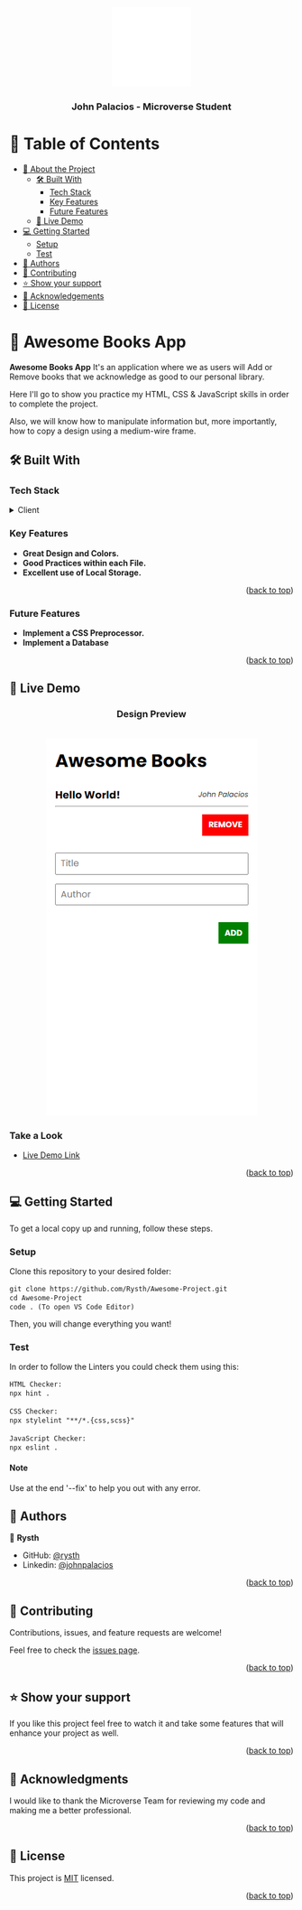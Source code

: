 <a name="readme-top"></a>

<div align="center">
  <img src="logo.png" alt="logo" width="140"  height="auto" />
  <br/>
  <h3><b>John Palacios - Microverse Student</b></h3>
</div>

<!-- TABLE OF CONTENTS -->

# 📗 Table of Contents

- [📖 About the Project](#about-project)
  - [🛠 Built With](#built-with)
    - [Tech Stack](#tech-stack)
    - [Key Features](#key-features)
    - [Future Features](#future-features)
  - [🚀 Live Demo](#live-demo)
- [💻 Getting Started](#getting-started)
  - [Setup](#setup)
  - [Test](#test)
- [👥 Authors](#authors)
- [🤝 Contributing](#contributing)
- [⭐️ Show your support](#support)
- [🙏 Acknowledgements](#acknowledgements)
- [📝 License](#license)

<!-- PROJECT DESCRIPTION -->

# 📖 Awesome Books App <a name="about-project"></a>

**Awesome Books App** It's an application where we as users will Add or Remove books that we acknowledge as good to our personal library.

Here I'll go to show you practice my HTML, CSS & JavaScript skills in order to complete the project.

Also, we will know how to manipulate information but, more importantly, how to copy a design using a medium-wire frame.

## 🛠 Built With <a name="built-with"></a>

### Tech Stack <a name="tech-stack"></a>

<details>
  <summary>Client</summary>
  <ul>
    <li><a href="https://www.w3schools.com/html/">HTML</a></li>
    <li><a href="https://www.w3schools.com/css/">CSS</a></li>
    <li><a href="https://www.w3schools.com/js/">JavaScript</a></li>
  </ul>
</details>

<!-- Features -->

### Key Features <a name="key-features"></a>

- **Great Design and Colors.**
- **Good Practices within each File.**
- **Excellent use of Local Storage.**

<p align="right">(<a href="#readme-top">back to top</a>)</p>

### Future Features <a name="future-features"></a>

- **Implement a CSS Preprocessor.**
- **Implement a Database**

<p align="right">(<a href="#readme-top">back to top</a>)</p>

## 🚀 Live Demo <a name="live-demo"></a>

<div align="center">
  <h3><b>Design Preview</b></h3>
  <br/>
  <img src="./resources/images/preview.png" alt="Design Preview Screenshot" style="object-fit:cover;"/>
</div>

### Take a Look

- [Live Demo Link](https://rysth.github.io/Awesome-Books/)

<p align="right">(<a href="#readme-top">back to top</a>)</p>

## 💻 Getting Started <a name="getting-started"></a>

To get a local copy up and running, follow these steps.

### Setup

Clone this repository to your desired folder:

```
git clone https://github.com/Rysth/Awesome-Project.git
cd Awesome-Project
code . (To open VS Code Editor)
```

Then, you will change everything you want!

### Test

In order to follow the Linters you could check them using this:

```
HTML Checker:
npx hint .

CSS Checker:
npx stylelint "**/*.{css,scss}"

JavaScript Checker:
npx eslint .
```

#### Note

Use at the end '--fix' to help you out with any error.

## 👥 Authors <a name="authors"></a>

👤 **Rysth**

- GitHub: [@rysth](https://github.com/Rysth)
- Linkedin: [@johnpalacios](https://www.linkedin.com/in/john-palacios-rysth/)

<p align="right">(<a href="#readme-top">back to top</a>)</p>

## 🤝 Contributing <a name="contributing"></a>

Contributions, issues, and feature requests are welcome!

Feel free to check the [issues page](../../issues/).

<p align="right">(<a href="#readme-top">back to top</a>)</p>

## ⭐️ Show your support <a name="support"></a>

If you like this project feel free to watch it and take some features that will enhance your project
as well.

<p align="right">(<a href="#readme-top">back to top</a>)</p>

## 🙏 Acknowledgments <a name="acknowledgements"></a>

I would like to thank the Microverse Team for reviewing my code and making me a better
professional.

<p align="right">(<a href="#readme-top">back to top</a>)</p>

## 📝 License <a name="license"></a>

This project is [MIT](./MIT.md) licensed.

<p align="right">(<a href="#readme-top">back to top</a>)</p>
